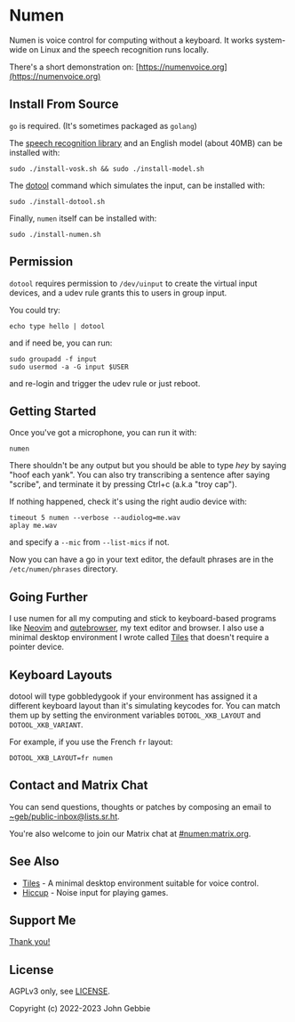 # Numen

Numen is voice control for computing without a keyboard. It works system-wide
on Linux and the speech recognition runs locally.

There's a short demonstration on:
[https://numenvoice.org](https://numenvoice.org)

## Install From Source

`go` is required. (It's sometimes packaged as `golang`)

The [speech recognition library](https://alphacephei.com/vosk) and an English
model (about 40MB) can be installed with:

    sudo ./install-vosk.sh && sudo ./install-model.sh

The [dotool](https://sr.ht/~geb/dotool) command which simulates the input,
can be installed with:

    sudo ./install-dotool.sh

Finally, `numen` itself can be installed with:

    sudo ./install-numen.sh

## Permission

`dotool` requires permission to `/dev/uinput` to create the virtual input
devices, and a udev rule grants this to users in group input.

You could try:

    echo type hello | dotool

and if need be, you can run:

    sudo groupadd -f input
    sudo usermod -a -G input $USER

and re-login and trigger the udev rule or just reboot.

## Getting Started

Once you've got a microphone, you can run it with:

    numen

There shouldn't be any output but you should be able to type *hey* by saying
"hoof each yank".  You can also try transcribing a sentence after saying
"scribe", and terminate it by pressing Ctrl+c (a.k.a "troy cap").

If nothing happened, check it's using the right audio device with:

    timeout 5 numen --verbose --audiolog=me.wav
    aplay me.wav

and specify a `--mic` from `--list-mics` if not.

Now you can have a go in your text editor, the default phrases are in the
`/etc/numen/phrases` directory.

## Going Further

I use numen for all my computing and stick to keyboard-based programs like
[Neovim](https://neovim.io) and [qutebrowser](https://qutebrowser.org), my text
editor and browser.  I also use a minimal desktop environment I wrote called
[Tiles](https://git.sr.ht/~geb/tiles) that doesn't require a pointer device.

## Keyboard Layouts

dotool will type gobbledygook if your environment has assigned it a different
keyboard layout than it's simulating keycodes for.  You can match them up by
setting the environment variables `DOTOOL_XKB_LAYOUT` and `DOTOOL_XKB_VARIANT`.

For example, if you use the French `fr` layout:

    DOTOOL_XKB_LAYOUT=fr numen

## Contact and Matrix Chat

You can send questions, thoughts or patches by composing an email to
[~geb/public-inbox@lists.sr.ht](https://lists.sr.ht/~geb/public-inbox).

You're also welcome to join our Matrix chat at
[#numen:matrix.org](https://matrix.to/#/#numen:matrix.org).

## See Also

* [Tiles](https://git.sr.ht/~geb/tiles) - A minimal desktop environment
  suitable for voice control.
* [Hiccup](https://git.sr.ht/~geb/hiccup) - Noise input for playing games.

## Support Me

[Thank you!](https://liberapay.com/geb)

## License

AGPLv3 only, see [LICENSE](./LICENSE).

Copyright (c) 2022-2023 John Gebbie
